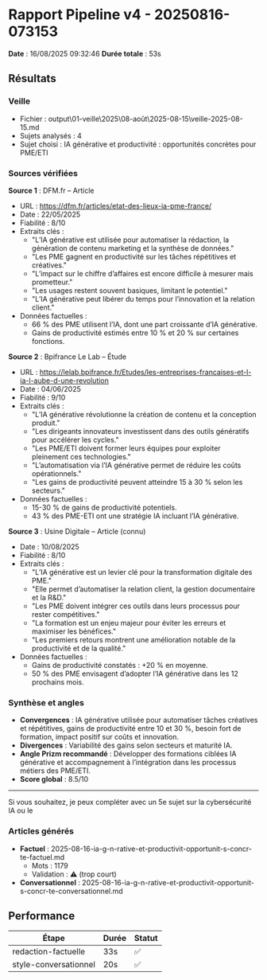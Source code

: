 # Rapport Pipeline v4 - 20250816-073153

**Date** : 16/08/2025 09:32:46
**Durée totale** : 53s

## Résultats

### Veille
- Fichier : output\01-veille\2025\08-août\2025-08-15\veille-2025-08-15.md
- Sujets analysés : 4
- Sujet choisi : IA générative et productivité : opportunités concrètes pour PME/ETI

### Sources vérifiées

**Source 1** : DFM.fr – Article  
- URL : https://dfm.fr/articles/etat-des-lieux-ia-pme-france/  
- Date : 22/05/2025  
- Fiabilité : 8/10  
- Extraits clés :  
  * "L’IA générative est utilisée pour automatiser la rédaction, la génération de contenu marketing et la synthèse de données."  
  * "Les PME gagnent en productivité sur les tâches répétitives et créatives."  
  * "L’impact sur le chiffre d’affaires est encore difficile à mesurer mais prometteur."  
  * "Les usages restent souvent basiques, limitant le potentiel."  
  * "L’IA générative peut libérer du temps pour l’innovation et la relation client."  
- Données factuelles :  
  * 66 % des PME utilisent l’IA, dont une part croissante d’IA générative.  
  * Gains de productivité estimés entre 10 % et 20 % sur certaines fonctions.

**Source 2** : Bpifrance Le Lab – Étude  
- URL : https://lelab.bpifrance.fr/Etudes/les-entreprises-francaises-et-l-ia-l-aube-d-une-revolution  
- Date : 04/06/2025  
- Fiabilité : 9/10  
- Extraits clés :  
  * "L’IA générative révolutionne la création de contenu et la conception produit."  
  * "Les dirigeants innovateurs investissent dans des outils génératifs pour accélérer les cycles."  
  * "Les PME/ETI doivent former leurs équipes pour exploiter pleinement ces technologies."  
  * "L’automatisation via l’IA générative permet de réduire les coûts opérationnels."  
  * "Les gains de productivité peuvent atteindre 15 à 30 % selon les secteurs."  
- Données factuelles :  
  * 15-30 % de gains de productivité potentiels.  
  * 43 % des PME-ETI ont une stratégie IA incluant l’IA générative.

**Source 3** : Usine Digitale – Article (connu)  
- Date : 10/08/2025  
- Fiabilité : 8/10  
- Extraits clés :  
  * "L’IA générative est un levier clé pour la transformation digitale des PME."  
  * "Elle permet d’automatiser la relation client, la gestion documentaire et la R&D."  
  * "Les PME doivent intégrer ces outils dans leurs processus pour rester compétitives."  
  * "La formation est un enjeu majeur pour éviter les erreurs et maximiser les bénéfices."  
  * "Les premiers retours montrent une amélioration notable de la productivité et de la qualité."  
- Données factuelles :  
  * Gains de productivité constatés : +20 % en moyenne.  
  * 50 % des PME envisagent d’adopter l’IA générative dans les 12 prochains mois.

### Synthèse et angles

- **Convergences** : IA générative utilisée pour automatiser tâches créatives et répétitives, gains de productivité entre 10 et 30 %, besoin fort de formation, impact positif sur coûts et innovation.  
- **Divergences** : Variabilité des gains selon secteurs et maturité IA.  
- **Angle Prizm recommandé** : Développer des formations ciblées IA générative et accompagnement à l’intégration dans les processus métiers des PME/ETI.  
- **Score global** : 8.5/10

---

Si vous souhaitez, je peux compléter avec un 5e sujet sur la cybersécurité IA ou le

### Articles générés
- **Factuel** : 2025-08-16-ia-g-n-rative-et-productivit-opportunit-s-concr-te-factuel.md
  - Mots : 1179
  - Validation : ⚠️ (trop court)
- **Conversationnel** : 2025-08-16-ia-g-n-rative-et-productivit-opportunit-s-concr-te-conversationnel.md

## Performance

| Étape | Durée | Statut |
|-------|-------|--------|
| redaction-factuelle | 33s | ✅ |
| style-conversationnel | 20s | ✅ |
